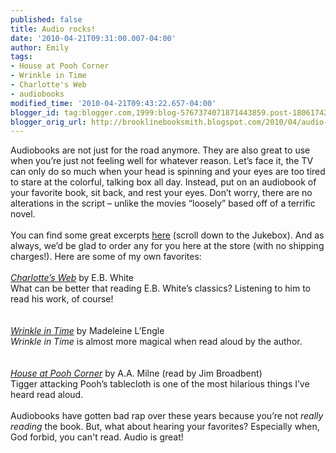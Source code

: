 ```yaml
---
published: false
title: Audio rocks!
date: '2010-04-21T09:31:00.007-04:00'
author: Emily
tags:
- House at Pooh Corner
- Wrinkle in Time
- Charlotte's Web
- audiobooks
modified_time: '2010-04-21T09:43:22.657-04:00'
blogger_id: tag:blogger.com,1999:blog-5767374071871443859.post-1806174272456718144
blogger_orig_url: http://brooklinebooksmith.blogspot.com/2010/04/audio-rocks.html
---
```


Audiobooks are not just for the road anymore.  They are also great to use when you’re just not feeling well for whatever reason.  Let’s face it, the TV can only do so much when your head is spinning and your eyes are too tired to stare at the colorful, talking box all day.   Instead, put on an audiobook of your favorite book, sit back, and rest your eyes.   Don’t worry, there are no alterations in the script – unlike the movies “loosely” based off of a terrific novel.<br /><br />You can find some great excerpts <a href="http://www.randomhouse.com/audio/listeninglibrary/">here</a> (scroll down to the Jukebox).  And as always, we’d be glad to order any for you here at the store (with no shipping charges!).  Here are some of my own favorites:<br /><br /><span style="font-style:italic;"><a href="http://www.randomhouse.com/audio/catalog/samplepop.pperl?isbn=9780807208526">Charlotte’s Web</a></span> by E.B. White<br />What can be better that reading E.B. White’s classics?  Listening to him to read his work, of course!<br /><br /><br /><span style="font-style:italic;"><a href="http://www.randomhouse.com/audio/catalog/samplepop.pperl?isbn=9780739331781">Wrinkle in Time</a></span> by Madeleine L’Engle<br /><span style="font-style:italic;">Wrinkle in Time</span> is almost more magical when read aloud by the author.<br /><br /><br /><span style="font-style:italic;"><a href="http://www.harpercollinschildrens.com/harperchildrensImages/listeningroom/9780060582531.mp3">House at Pooh Corner</a></span> by A.A. Milne (read by Jim Broadbent)<br />Tigger attacking Pooh’s tablecloth is one of the most hilarious things I’ve heard read aloud.<br /><br />Audiobooks have gotten bad rap over these years because you’re not <span style="font-style:italic;">really reading </span>the book.  But, what about hearing your favorites?  Especially when, God forbid, you can't read.  Audio is great!